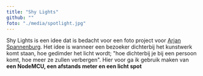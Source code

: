 ```yaml
---
title: "Shy Lights"
github: ""
foto: "./media/spotlight.jpg"
---
```


Shy Lights is een idee dat is bedacht voor een foto project voor <a href="https://www.arjanspannenburg.nl/" target="_blank">Arjan Spannenburg</a>. Het idee is wanneer een bezoeker dichterbij het kunstwerk komt staan, hoe gedimder het licht wordt; "hoe dichterbij je bij een persoon komt, hoe meer ze zullen verbergen".
Hier voor ga ik gebruik maken van **een NodeMCU, een afstands meter en een licht spot**